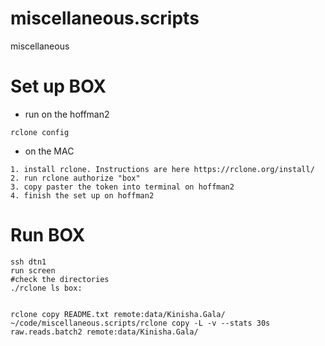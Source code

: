 # miscellaneous.scripts
miscellaneous

# Set up BOX 

- run on the hoffman2
```
rclone config
```

- on the MAC
```
1. install rclone. Instructions are here https://rclone.org/install/
2. run rclone authorize "box"
3. copy paster the token into terminal on hoffman2
4. finish the set up on hoffman2
```

# Run BOX

```
ssh dtn1
run screen
#check the directories
./rclone ls box:


rclone copy README.txt remote:data/Kinisha.Gala/
~/code/miscellaneous.scripts/rclone copy -L -v --stats 30s raw.reads.batch2 remote:data/Kinisha.Gala/
```


